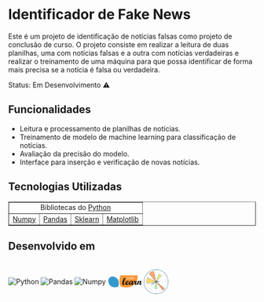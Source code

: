# Identificador de Fake News

Este é um projeto de identificação de notícias falsas como projeto de conclusão de curso. 
O projeto consiste em realizar a leitura de duas planilhas, uma com notícias falsas e a outra com notícias verdadeiras e realizar o treinamento de uma máquina para que possa identificar de forma mais precisa se a notícia é falsa ou verdadeira.

Status: Em Desenvolvimento ⚠

## Funcionalidades

- Leitura e processamento de planilhas de notícias.
- Treinamento de modelo de machine learning para classificação de notícias.
- Avaliação da precisão do modelo.
- Interface para inserção e verificação de novas notícias.

## Tecnologias Utilizadas

<table border="1">
  <tr>
    <td colspan="4" align="center">Bibliotecas do <a href="https://www.python.org/">Python</a></td>
  </tr>
  <tr>
    <td><a href="https://numpy.org/">Numpy</a></td>
    <td><a href="https://pandas.pydata.org/">Pandas</a></td>
    <td><a href="https://scikit-learn.org/">Sklearn</a></td>
    <td><a href="https://matplotlib.org/">Matplotlib</a></td>
  </tr>
</table>

## Desenvolvido em

<div style="display:inline-block"><br>
  <img align="center" alt="Python" src="https://img.icons8.com/?size=50&id=13441&format=png&color=000000"/>
  <img align="center" alt="Pandas" src="https://img.icons8.com/?size=50&id=xSkewUSqtErH&format=png&color=000000"/>
  <img align="center" alt="Numpy" src="https://img.icons8.com/?size=50&id=aR9CXyMagKIS&format=png&color=000000" width="50"/>
  <img align="center" alt="SKlearn" src="https://raw.githubusercontent.com/andersonfs94/Identificador_Fake_News/main/icones/scikit-learn.png" width="70"/>
  <img align="center" alt="Matplotlib" src="https://raw.githubusercontent.com/andersonfs94/Identificador_Fake_News/e060b23e3dc0b714ba813391cc0baa294b27a96b/icones/matplotlib-seeklogo.svg" width="50"/>
</div>
